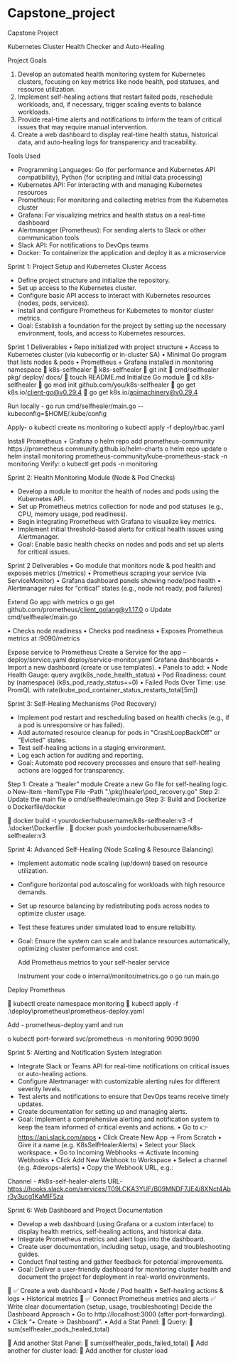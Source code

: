 # Capstone_project
Capstone Project

Kubernetes Cluster Health Checker and Auto-Healing



Project Goals
1. Develop an automated health monitoring system for Kubernetes clusters, focusing on key metrics like node health, pod statuses, and resource utilization.
2. Implement self-healing actions that restart failed pods, reschedule workloads, and, if necessary, trigger scaling events to balance workloads.
3. Provide real-time alerts and notifications to inform the team of critical issues that may require manual intervention.
4. Create a web dashboard to display real-time health status, historical data, and auto-healing logs for transparency and traceability.


Tools Used
- Programming Languages: Go (for performance and Kubernetes API compatibility), Python (for scripting and initial data processing)
- Kubernetes API: For interacting with and managing Kubernetes resources
- Prometheus: For monitoring and collecting metrics from the Kubernetes cluster
- Grafana: For visualizing metrics and health status on a real-time dashboard
- Alertmanager (Prometheus): For sending alerts to Slack or other communication tools
- Slack API: For notifications to DevOps teams
- Docker: To containerize the application and deploy it as a microservice



 Sprint 1: Project Setup and Kubernetes Cluster Access
  - Define project structure and initialize the repository.
  - Set up access to the Kubernetes cluster.
  - Configure basic API access to interact with Kubernetes resources (nodes, pods, services).
  - Install and configure Prometheus for Kubernetes to monitor cluster metrics.
  - Goal: Establish a foundation for the project by setting up the necessary environment, tools, and access to Kubernetes resources.

Sprint 1 Deliverables
•	Repo initialized with project structure
•	Access to Kubernetes cluster (via kubeconfig or in-cluster SA)
•	Minimal Go program that lists nodes & pods
•	Prometheus + Grafana installed in monitoring namespace
	k8s-selfhealer
	k8s-selfhealer
	   git init
	    cmd/selfhealer pkg/ deploy/ docs/
	touch README.md
Initialize Go module
	cd k8s-selfhealer
	go mod init github.com/you/k8s-selfhealer
	go get k8s.io/client-go@v0.29.4
	go get k8s.io/apimachinery@v0.29.4

Run locally - go run cmd/selfhealer/main.go --kubeconfig=$HOME/.kube/config

Apply- 
o	kubectl create ns monitoring
o	kubectl apply -f deploy/rbac.yaml

Install Prometheus + Grafana
o	helm repo add prometheus-community https://prometheus community.github.io/helm-charts
o	helm repo update
o	helm install monitoring prometheus-community/kube-prometheus-stack -n monitoring
Verify:
o	kubectl get pods -n monitoring


Sprint 2: Health Monitoring Module (Node & Pod Checks)
  - Develop a module to monitor the health of nodes and pods using the Kubernetes API.
  - Set up Prometheus metrics collection for node and pod statuses (e.g., CPU, memory usage, pod readiness).
  - Begin integrating Prometheus with Grafana to visualize key metrics.
  - Implement initial threshold-based alerts for critical health issues using Alertmanager.
  - Goal: Enable basic health checks on nodes and pods and set up alerts for critical issues.


Sprint 2 Deliverables
•	Go module that monitors node & pod health and exposes metrics (/metrics)
•	Prometheus scraping your service (via ServiceMonitor)
•	Grafana dashboard panels showing node/pod health
•	Alertmanager rules for “critical” states (e.g., node not ready, pod failures)

Extend Go app with metrics
o	go get github.com/prometheus/client_golang@v1.17.0
o	Update cmd/selfhealer/main.go

• Checks node readiness
• Checks pod readiness
• Exposes Prometheus metrics at :9090/metrics

Expose service to Prometheus
	Create a Service for the app –
deploy/service.yaml
deploy/service-monitor.yaml
	Grafana dashboards
•	Import a new dashboard (create or use templates).
•	Panels to add:
•	Node Health Gauge: query avg(k8s_node_health_status)
•	Pod Readiness: count by (namespace) (k8s_pod_ready_status==0)
•	Failed Pods Over Time: use PromQL with rate(kube_pod_container_status_restarts_total[5m])

Sprint 3: Self-Healing Mechanisms (Pod Recovery)
  - Implement pod restart and rescheduling based on health checks (e.g., if a pod is unresponsive or has failed).
  - Add automated resource cleanup for pods in "CrashLoopBackOff" or "Evicted" states.
  - Test self-healing actions in a staging environment.
  - Log each action for auditing and reporting.
  - Goal: Automate pod recovery processes and ensure that self-healing actions are logged for transparency.

Step 1: Create a “healer” module
Create a new Go file for self-healing logic.
o	New-Item -ItemType File -Path ".\pkg\healer\pod_recovery.go"
Step 2: Update the main file
o	cmd/selfhealer/main.go
Step 3: Build and Dockerize
o	Dockerfile/docker

	docker build -t yourdockerhubusername/k8s-selfhealer:v3 -f .\docker\Dockerfile .
	docker push yourdockerhubusername/k8s-selfhealer:v3


Sprint 4: Advanced Self-Healing (Node Scaling & Resource Balancing)
  - Implement automatic node scaling (up/down) based on resource utilization.
  - Configure horizontal pod autoscaling for workloads with high resource demands.
  - Set up resource balancing by redistributing pods across nodes to optimize cluster usage.
  - Test these features under simulated load to ensure reliability.
  - Goal: Ensure the system can scale and balance resources automatically, optimizing cluster performance and cost.


	Add Prometheus metrics to your self-healer service

	Instrument your code
o	internal/monitor/metrics.go
o	go run main.go


Deploy Prometheus

	kubectl create namespace monitoring
	kubectl apply -f .\deploy\prometheus\prometheus-deploy.yaml


Add - prometheus-deploy.yaml and run

o	kubectl port-forward svc/prometheus -n monitoring 9090:9090


Sprint 5: Alerting and Notification System Integration
  - Integrate Slack or Teams API for real-time notifications on critical issues or auto-healing actions.
  - Configure Alertmanager with customizable alerting rules for different severity levels.
  - Test alerts and notifications to ensure that DevOps teams receive timely updates.
  - Create documentation for setting up and managing alerts.
  - Goal: Implement a comprehensive alerting and notification system to keep the team informed of critical events and actions.
•	Go to 👉 https://api.slack.com/apps
•	Click Create New App → From Scratch
•	Give it a name (e.g. K8sSelfHealerAlerts)
•	Select your Slack workspace.
•	Go to Incoming Webhooks → Activate Incoming Webhooks
•	Click Add New Webhook to Workspace
•	Select a channel (e.g. #devops-alerts)
•	Copy the Webhook URL, e.g.:

Channel - #k8s-self-healer-alerts
URL-https://hooks.slack.com/services/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

 Sprint 6: Web Dashboard and Project Documentation
  - Develop a web dashboard (using Grafana or a custom interface) to display health metrics, self-healing actions, and historical data.
  - Integrate Prometheus metrics and alert logs into the dashboard.
  - Create user documentation, including setup, usage, and troubleshooting guides.
  - Conduct final testing and gather feedback for potential improvements.
  - Goal: Deliver a user-friendly dashboard for monitoring cluster health and document the project for deployment in real-world environments.


	✅ Create a web dashboard
•	Node / Pod health
•	Self-healing actions & logs
•	Historical metrics
	✅ Connect Prometheus metrics and alerts
✅ Write clear documentation (setup, usage, troubleshooting)
Decide the Dashboard Approach
•	Go to http://localhost:3000 (after port-forwarding).
•	Click “+ Create → Dashboard”.
•	Add a Stat Panel:
	Query:
	sum(selfhealer_pods_healed_total)

	Add another Stat Panel:
	sum(selfhealer_pods_failed_total)
	Add another for cluster load:
	Add another for cluster load	
